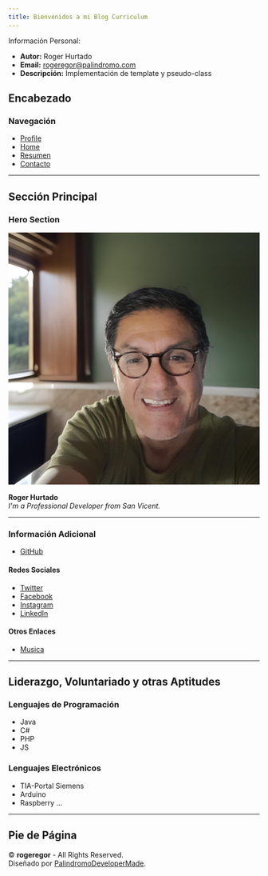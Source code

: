 ```yaml
---
title: Bienvenidos a mi Blog Curriculum
---
```


Información Personal:
- **Autor:** Roger Hurtado
- **Email:** rogeregor@palindromo.com
- **Descripción:** Implementación de template y pseudo-class

## Encabezado

### Navegación
- [Profile](#)
- [Home](index.html)
- [Resumen](resume.html)
- [Contacto](contact.html)

---

## Sección Principal

### Hero Section
![Hero Background](assets/img/developer.jpeg)

**Roger Hurtado**  
*I'm a Professional Developer from San Vicent.*

---

### Información Adicional
- [GitHub](https://github.com/rogerhurtado/rogeregor)

#### Redes Sociales
- [Twitter](#)
- [Facebook](#)
- [Instagram](#)
- [LinkedIn](#)

#### Otros Enlaces
- [Musica](https://youtu.be/x89Gka8ZEWU?si=GEtwnv6CNP3ZtYR7)
  
---

## Liderazgo, Voluntariado y otras Aptitudes

### Lenguajes de Programación
- Java
- C#
- PHP
- JS

### Lenguajes Electrónicos
- TIA-Portal Siemens
- Arduino
- Raspberry ...

---

## Pie de Página

© **rogeregor** - All Rights Reserved.  
Diseñado por [PalindromoDeveloperMade](#).
